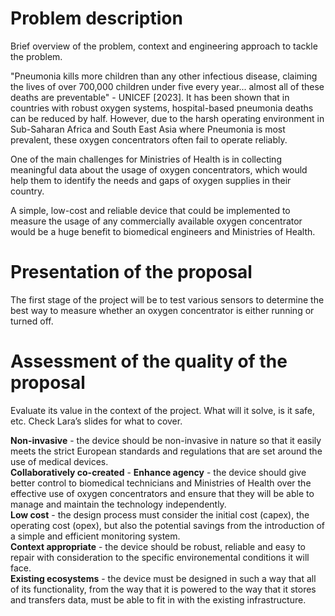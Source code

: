 # Problem description

Brief overview of the problem, context and engineering approach to tackle the problem.

"Pneumonia kills more children than any other infectious disease, claiming the lives of over 700,000 children under five every year... almost all of these deaths are preventable" - UNICEF [2023]. It has been shown that in countries with robust oxygen systems, hospital-based pneumonia deaths can be reduced by half. However, due to the harsh operating environment in Sub-Saharan Africa and South East Asia where Pneumonia is most prevalent, these oxygen concentrators often fail to operate reliably.

One of the main challenges for Ministries of Health is in collecting meaningful data about the usage of oxygen concentrators, which would help them to identify the needs and gaps of oxygen supplies in their country.

A simple, low-cost and reliable device that could be implemented to measure the usage of any commercially available oxygen concentrator would be a huge benefit to biomedical engineers and Ministries of Health.

# Presentation of the proposal

The first stage of the project will be to test various sensors to determine the best way to measure whether an oxygen concentrator is either running or turned off.

# Assessment of the quality of the proposal

Evaluate its value in the context of the project. What will it solve, is it safe, etc. Check Lara’s slides for what to cover.

**Non-invasive** - the device should be non-invasive in nature so that it easily meets the strict European standards and regulations that are set around the use of medical devices.  
**Collaboratively co-created** - 
**Enhance agency** - the device should give better control to biomedical technicians and Ministries of Health over the effective use of oxygen concentrators and ensure that they will be able to manage and maintain the technology independently.  
**Low cost** - the design process must consider the initial cost (capex), the operating cost (opex), but also the potential savings from the introduction of a simple and efficient monitoring system.  
**Context appropriate** - the device should be robust, reliable and easy to repair with consideration to the specific environemental conditions it will face.  
**Existing ecosystems** - the device must be designed in such a way that all of its functionality, from the way that it is powered to the way that it stores and transfers data, must be able to fit in with the existing infrastructure.  



